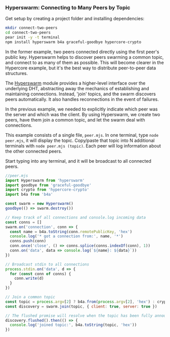 ### Hyperswarm: Connecting to Many Peers by Topic

Get setup by creating a project folder and installing dependencies:

```bash
mkdir connect-two-peers
cd connect-two-peers
pear init -y -t terminal
npm install hyperswarm b4a graceful-goodbye hypercore-crypto
```

In the former example, two peers connected directly using the first peer's public key. Hyperswarm helps to discover peers swarming a common topic, and connect to as many of them as possible. This will become clearer in the Hypercore example, but it's the best way to distribute peer-to-peer data structures.

The [Hyperswarm](../building-blocks/hyperswarm.md) module provides a higher-level interface over the underlying DHT, abstracting away the mechanics of establishing and maintaining connections. Instead, 'join' topics, and the swarm discovers peers automatically. It also handles reconnections in the event of failures.

In the previous example, we needed to explicitly indicate which peer was the server and which was the client. By using Hyperswarm, we create two peers, have them join a common topic, and let the swarm deal with connections.

This example consists of a single file, `peer.mjs`. In one terminal, type `node peer.mjs`, it will display the topic. Copy/paste that topic into N additional terminals with `node peer.mjs (topic)`. Each peer will log information about the other connected peers.

Start typing into any terminal, and it will be broadcast to all connected peers.

```javascript
//peer.mjs
import Hyperswarm from 'hyperswarm'
import goodbye from 'graceful-goodbye'
import crypto from 'hypercore-crypto'
import b4a from 'b4a'

const swarm = new Hyperswarm()
goodbye(() => swarm.destroy())

// Keep track of all connections and console.log incoming data
const conns = []
swarm.on('connection', conn => {
  const name = b4a.toString(conn.remotePublicKey, 'hex')
  console.log('* got a connection from:', name, '*')
  conns.push(conn)
  conn.once('close', () => conns.splice(conns.indexOf(conn), 1))
  conn.on('data', data => console.log(`${name}: ${data}`))
})

// Broadcast stdin to all connections
process.stdin.on('data', d => {
  for (const conn of conns) {
    conn.write(d)
  }
})

// Join a common topic
const topic = process.argv[2] ? b4a.from(process.argv[2], 'hex') : crypto.randomBytes(32)
const discovery = swarm.join(topic, { client: true, server: true })

// The flushed promise will resolve when the topic has been fully announced to the DHT
discovery.flushed().then(() => {
  console.log('joined topic:', b4a.toString(topic, 'hex'))
})
```
